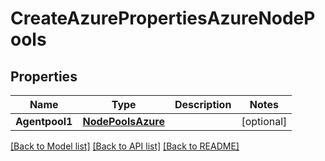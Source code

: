 # CreateAzurePropertiesAzureNodePools

## Properties
Name | Type | Description | Notes
------------ | ------------- | ------------- | -------------
**Agentpool1** | [**NodePoolsAzure**](NodePoolsAzure.md) |  | [optional] 

[[Back to Model list]](../README.md#documentation-for-models) [[Back to API list]](../README.md#documentation-for-api-endpoints) [[Back to README]](../README.md)


